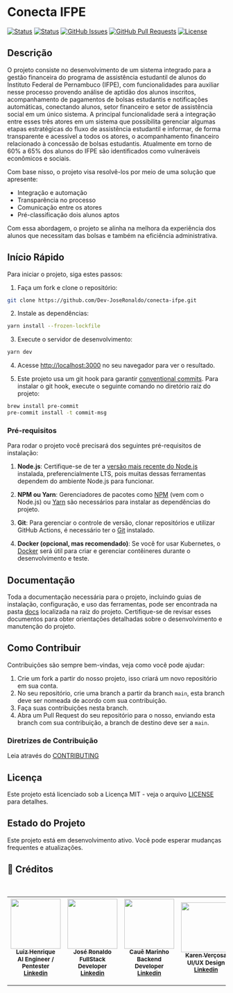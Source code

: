 
# Conecta IFPE

[![Status](https://img.shields.io/badge/status-active-success.svg)]()
[![Status](https://img.shields.io/badge/PRs-Welcome-accepting.svg)]()
[![GitHub Issues](https://img.shields.io/github/issues/IF977/if977-project-standards.svg)](https://github.com/Dev-JoseRonaldo/conecta-ifpe/issues)
[![GitHub Pull Requests](https://img.shields.io/github/issues-pr/IF977/if977-project-standards.svg)](https://github.com/Dev-JoseRonaldo/conecta-ifpe/pulls)
[![License](https://img.shields.io/badge/license-MIT-blue.svg)](/LICENSE)

## Descrição

O projeto consiste no desenvolvimento de um sistema integrado para a gestão financeira do programa de assistência estudantil de alunos do Instituto Federal de Pernambuco (IFPE), com funcionalidades para auxiliar nesse processo provendo análise de aptidão dos alunos inscritos, acompanhamento de pagamentos de bolsas estudantis e notificações automáticas, conectando alunos, setor financeiro e setor de assistência social em um único sistema. A principal funcionalidade será  a integração entre esses três atores em um sistema que possibilita gerenciar algumas etapas estratégicas do fluxo de assistência estudantil e informar, de forma transparente e acessível a todos os atores, o acompanhamento financeiro relacionado à concessão de bolsas estudantis. Atualmente em torno de 60% a 65% dos alunos do IFPE são identificados como vulneráveis econômicos e sociais. 

Com base nisso, o projeto visa resolvê-los por meio de uma solução que apresente:
- Integração e automação 
- Transparência no processo
- Comunicação entre os atores
- Pré-classificação dois alunos aptos

Com essa abordagem, o projeto se alinha na melhora da experiência dos alunos que necessitam das bolsas e também na eficiência administrativa.

## Início Rápido

Para iniciar o projeto, siga estes passos:

1. Faça um fork e clone o repositório:

```bash
git clone https://github.com/Dev-JoseRonaldo/conecta-ifpe.git
```

2. Instale as dependências:

```bash
yarn install --frozen-lockfile
```

3. Execute o servidor de desenvolvimento:

```bash
yarn dev
```

4. Acesse [http://localhost:3000](http://localhost:3000) no seu navegador para ver o resultado.

5. Este projeto usa um git hook para garantir [conventional commits](https://github.com/qoomon/git-conventional-commits). Para instalar o git hook, execute o seguinte comando no diretório raiz do projeto:

```sh
brew install pre-commit
pre-commit install -t commit-msg
```

### Pré-requisitos

Para rodar o projeto você precisará dos seguintes pré-requisitos de instalação:

1. **Node.js**: Certifique-se de ter a [versão mais recente do Node.js](https://nodejs.org/) instalada, preferencialmente LTS, pois muitas dessas ferramentas dependem do ambiente Node.js para funcionar.

2. **NPM ou Yarn**: Gerenciadores de pacotes como [NPM](https://www.npmjs.com/) (vem com o Node.js) ou [Yarn](https://yarnpkg.com/) são necessários para instalar as dependências do projeto.

3. **Git**: Para gerenciar o controle de versão, clonar repositórios e utilizar GitHub Actions, é necessário ter o [Git](https://git-scm.com/) instalado.

4. **Docker (opcional, mas recomendado)**: Se você for usar Kubernetes, o [Docker](https://www.docker.com/) será útil para criar e gerenciar contêineres durante o desenvolvimento e teste.

## Documentação

Toda a documentação necessária para o projeto, incluindo guias de instalação, configuração, e uso das ferramentas, pode ser encontrada na pasta [docs](/docs/) localizada na raiz do projeto. Certifique-se de revisar esses documentos para obter orientações detalhadas sobre o desenvolvimento e manutenção do projeto.

## Como Contribuir

Contribuições são sempre bem-vindas, veja como você pode ajudar:

1. Crie um fork a partir do nosso projeto, isso criará um novo repositório em sua conta.
2. No seu repositório, crie uma branch a partir da branch `main`, esta branch deve ser nomeada de acordo com sua contribuição.
3. Faça suas contribuições nesta branch.
4. Abra um Pull Request do seu repositório para o nosso, enviando esta branch com sua contribuição, a branch de destino deve ser a `main`.

### Diretrizes de Contribuição

Leia através do [CONTRIBUTING](CONTRIBUTING.md)

## Licença

Este projeto está licenciado sob a Licença MIT - veja o arquivo [LICENSE](LICENSE) para detalhes.

## Estado do Projeto

Este projeto está em desenvolvimento ativo. Você pode esperar mudanças frequentes e atualizações.

## 💼 Créditos
<br>

| [<img src="https://github.com/luiz-linkezio.png" width=115><br><sub>Luiz Henrique</sub><br>](https://github.com/luiz-linkezio) <sub>AI Engineer / Pentester</sub><br> <sub>[Linkedin](https://www.linkedin.com/in/luiz-henrique-brito-4065761b0/)</sub><br> | [<img src="https://github.com/dev-joseronaldo.png" width=115><br><sub>José Ronaldo</sub><br>](https://github.com/Dev-JoseRonaldo) <sub>FullStack Developer</sub><br> <sub>[Linkedin](https://www.linkedin.com/in/josé-ronaldo-973a26236)</sub><br> | [<img src="https://github.com/Cawezinn.png" width=115><br><sub>Cauê Marinho</sub><br>](https://github.com/Cawezinn) <sub>Backend Developer</sub><br> <sub>[Linkedin](https://www.linkedin.com/in/cau%C3%AAsouza/)</sub><br> | [<img src="https://github.com/karenvcsa.png" width=115><br><sub>Karen Verçosa</sub><br>](https://github.com/karenvcsa) <sub>UI/UX Design</sub><br> <sub>[Linkedin](https://www.linkedin.com/in/karenvcsa/)</sub><br> | [<img src="https://github.com/vitoriabtriz.png" width=115><br><sub>Vitória Beatriz</sub><br>](https://github.com/vitoriabtriz) <sub>UI/UX Design</sub><br> <sub>[Linkedin](https://www.linkedin.com/in/vitoriabtriz/)</sub><br> |
| :-----------------------------------------------------------------------------------------------------------------------------------------------------------------------------------------------------------------------------------------------------------------------------------------------------------------------------------------------------: | :-----------------------------------------------------------------------------------------------------------------------------------------------------------------------------------------------------------------------------------------------------------------------------------------------------------------------------------------------------------: | :-----------------------------------------------------------------------------------------------------------------------------------------------------------------------------------------------------------------------------------------------------------------------------------------------------------------------------------------------------------: | :-----------------------------------------------------------------------------------------------------------------------------------------------------------------------------------------------------------------------------------------------------------------------------------------------------------------------------------------------------------: | :-----------------------------------------------------------------------------------------------------------------------------------------------------------------------------------------------------------------------------------------------------------------------------------------------------------------------------------------------------------: |
---
